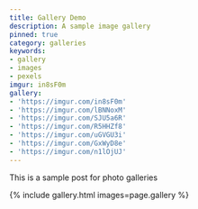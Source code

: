 ```yaml
---
title: Gallery Demo
description: A sample image gallery
pinned: true
category: galleries
keywords:
- gallery
- images
- pexels
imgur: in8sF0m
gallery:
- 'https://imgur.com/in8sF0m'
- 'https://imgur.com/lBNNoxM'
- 'https://imgur.com/SJU5a6R'
- 'https://imgur.com/R5HHZf8'
- 'https://imgur.com/uGVGU3i'
- 'https://imgur.com/GxWyD8e'
- 'https://imgur.com/n1lOjUJ'
---
```

This is a sample post for photo galleries

{% include gallery.html images=page.gallery %}
